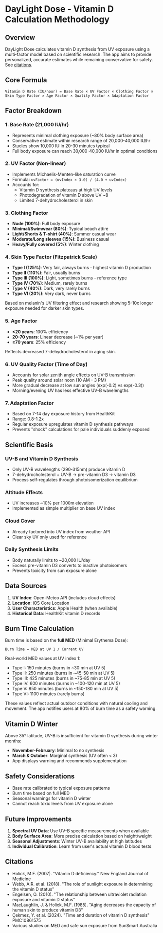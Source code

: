 # DayLight Dose - Vitamin D Calculation Methodology

## Overview

DayLight Dose calculates vitamin D synthesis from UV exposure using a multi-factor model based on scientific research. The app aims to provide personalized, accurate estimates while remaining conservative for safety. See [citations](https://github.com/jackjackbits/sunday/blob/main/METHODOLOGY.md#references).

## Core Formula

```
Vitamin D Rate (IU/hour) = Base Rate × UV Factor × Clothing Factor × Skin Type Factor × Age Factor × Quality Factor × Adaptation Factor
```

## Factor Breakdown

### 1. Base Rate (21,000 IU/hr)
- Represents minimal clothing exposure (~80% body surface area)
- Conservative estimate within research range of 20,000-40,000 IU/hr
- Studies show 10,000 IU in 20-30 minutes typical
- Full body exposure can reach 30,000-40,000 IU/hr in optimal conditions

### 2. UV Factor (Non-linear)
- Implements Michaelis-Menten-like saturation curve
- Formula: `uvFactor = (uvIndex × 3.0) / (4.0 + uvIndex)`
- Accounts for:
  - Vitamin D synthesis plateaus at high UV levels
  - Photodegradation of vitamin D above UV ~8
  - Limited 7-dehydrocholesterol in skin

### 3. Clothing Factor
- **Nude (100%)**: Full body exposure
- **Minimal/Swimwear (80%)**: Typical beach attire
- **Light/Shorts & T-shirt (40%)**: Summer casual wear
- **Moderate/Long sleeves (15%)**: Business casual
- **Heavy/Fully covered (5%)**: Winter clothing

### 4. Skin Type Factor (Fitzpatrick Scale)
- **Type I (125%)**: Very fair, always burns - highest vitamin D production
- **Type II (110%)**: Fair, usually burns
- **Type III (100%)**: Light, sometimes burns - reference type
- **Type IV (70%)**: Medium, rarely burns
- **Type V (40%)**: Dark, very rarely burns  
- **Type VI (20%)**: Very dark, never burns

Based on melanin's UV filtering effect and research showing 5-10x longer exposure needed for darker skin types.

### 5. Age Factor
- **≤20 years**: 100% efficiency
- **20-70 years**: Linear decrease (~1% per year)
- **≥70 years**: 25% efficiency

Reflects decreased 7-dehydrocholesterol in aging skin.

### 6. UV Quality Factor (Time of Day)
- Accounts for solar zenith angle effects on UV-B transmission
- Peak quality around solar noon (10 AM - 3 PM)
- More gradual decrease at low sun angles (exp(-0.2) vs exp(-0.3))
- Morning/evening UV has less effective UV-B wavelengths

### 7. Adaptation Factor
- Based on 7-14 day exposure history from HealthKit
- Range: 0.8-1.2x
- Regular exposure upregulates vitamin D synthesis pathways
- Prevents "shock" calculations for pale individuals suddenly exposed

## Scientific Basis

### UV-B and Vitamin D Synthesis
- Only UV-B wavelengths (290-315nm) produce vitamin D
- 7-dehydrocholesterol + UV-B → pre-vitamin D3 → vitamin D3
- Process self-regulates through photoisomerization equilibrium

### Altitude Effects
- UV increases ~10% per 1000m elevation
- Implemented as simple multiplier on base UV index

### Cloud Cover
- Already factored into UV index from weather API
- Clear sky UV only used for reference

### Daily Synthesis Limits
- Body naturally limits to ~20,000 IU/day
- Excess pre-vitamin D3 converts to inactive photoisomers
- Prevents toxicity from sun exposure alone

## Data Sources

1. **UV Index**: Open-Meteo API (includes cloud effects)
2. **Location**: iOS Core Location
3. **User Characteristics**: Apple Health (when available)
4. **Historical Data**: HealthKit vitamin D records

## Burn Time Calculation

Burn time is based on the **full MED** (Minimal Erythema Dose):

```
Burn Time = MED at UV 1 / Current UV
```

Real-world MED values at UV index 1:
- Type I: 150 minutes (burns in ~30 min at UV 5)
- Type II: 250 minutes (burns in ~45-50 min at UV 5)
- Type III: 425 minutes (burns in ~75-85 min at UV 5)
- Type IV: 600 minutes (burns in ~100-120 min at UV 5)
- Type V: 850 minutes (burns in ~150-180 min at UV 5)
- Type VI: 1100 minutes (rarely burns)

These values reflect actual outdoor conditions with natural cooling and movement.
The app notifies users at 80% of burn time as a safety warning.

## Vitamin D Winter

Above 35° latitude, UV-B is insufficient for vitamin D synthesis during winter months:
- **November-February**: Minimal to no synthesis
- **March & October**: Marginal synthesis (UV often < 3)
- App displays warning and recommends supplementation

## Safety Considerations

- Base rate calibrated to typical exposure patterns
- Burn time based on full MED
- Seasonal warnings for vitamin D winter
- Cannot reach toxic levels from UV exposure alone

## Future Improvements

1. **Spectral UV Data**: Use UV-B specific measurements when available
2. **Body Surface Area**: More precise calculation based on height/weight
3. **Seasonal Adjustments**: Winter UV-B availability at high latitudes
4. **Individual Calibration**: Learn from user's actual vitamin D blood tests

## Citations

- Holick, M.F. (2007). "Vitamin D deficiency." New England Journal of Medicine
- Webb, A.R. et al. (2018). "The role of sunlight exposure in determining the vitamin D status"
- Engelsen, O. (2010). "The relationship between ultraviolet radiation exposure and vitamin D status"
- MacLaughlin, J. & Holick, M.F. (1985). "Aging decreases the capacity of human skin to produce vitamin D3"
- Çekmez, Y. et al. (2024). "Time and duration of vitamin D synthesis" PMC10861575
- Various studies on MED and safe sun exposure from SunSmart Australia
